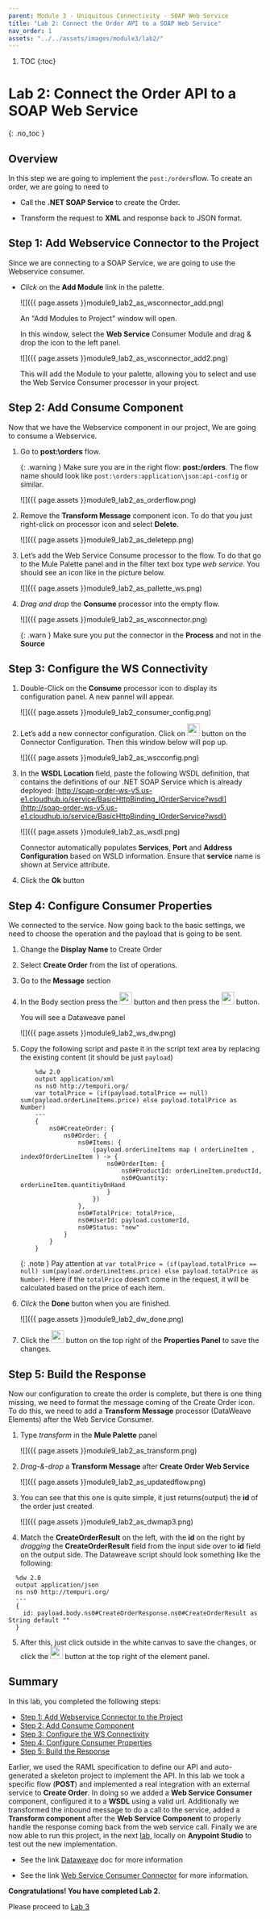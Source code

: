 ```yaml
---
parent: Module 3 - Uniquitous Connectivity - SOAP Web Service
title: "Lab 2: Connect the Order API to a SOAP Web Service"
nav_order: 1
assets: "../../assets/images/module3/lab2/"
---
```

1. TOC
{:toc}

# Lab 2: Connect the Order API to a SOAP Web Service
{: .no_toc }

## Overview

In this step we are going to implement the `post:/orders​` flow. To create an order, we are going to need to

- Call the **.NET SOAP Service** to create the Order.

- Transform the request to **XML** and response back to JSON format.

## Step 1: Add Webservice Connector to the Project
Since we are connecting to a SOAP Service, we are going to use the Webservice consumer.

- *Click* on the **Add Module** link in the palette.

    ![]({{ page.assets }}module9_lab2_as_wsconnector_add.png)

    An "Add Modules to Project" window will open.

    In this window, select the **Web Service** Consumer Module and drag & drop the icon to the left panel.

    ![]({{ page.assets }}module9_lab2_as_wsconnector_add2.png)

    This will add the Module to your palette, allowing you to select and use the Web Service Consumer processor in your project.

## Step 2: Add Consume Component
Now that we have the Webservice component in our project, We are going to consume a Webservice.

1. Go to **post:\orders** flow.

    {: .warning }
    Make sure you are in the right flow: **post:/orders**. The flow name should look like `post:\orders:application\json:api-config` or similar.

    ![]({{ page.assets }}module9_lab2_as_orderflow.png)

2. Remove the **Transform Message** component icon. To do that you just right-click on processor icon and select **Delete**.

    ![]({{ page.assets }}module9_lab2_as_deletepp.png)

3. Let’s add the Web Service Consume processor to the flow. To do that go to the Mule Palette panel and in the filter text box type *web service*. You should see an icon like in the picture below.

    ![]({{ page.assets }}module9_lab2_as_pallette_ws.png)

4. *Drag and drop* the **Consume** processor into the empty flow.

    ![]({{ page.assets }}module9_lab2_as_wsconnector.png)

    {: .warn }
    Make sure you put the connector in the **Process** and not in the **Source**

## Step 3: Configure the WS Connectivity

1. Double-Click on the **Consume** processor icon to display its configuration panel. A new pannel will appear.

    ![]({{ page.assets }}module9_lab2_consumer_config.png)

2. Let’s add a new connector configuration. Click on <img src="{{ page.assets }}module9_lab2_as_plusbutton.png" width="25px"> button on the Connector Configuration. Then this window below will pop up.

    ![]({{ page.assets }}module9_lab2_as_wscconfig.png)

3. In the **WSDL Location​** field, paste the following WSDL definition, that contains the definitions of our .NET SOAP Service which is already deployed: [http://soap-order-ws-v5.us-e1.cloudhub.io/service/BasicHttpBinding_IOrderService?wsdl](http://soap-order-ws-v5.us-e1.cloudhub.io/service/BasicHttpBinding_IOrderService?wsdl)

    ![]({{ page.assets }}module9_lab2_as_wsdl.png)

    Connector automatically populates **Services**, **Port** and **Address Configuration** based on WSLD information. Ensure that **service** name is shown at Service attribute.

4. Click the **Ok** button

## Step 4: Configure Consumer Properties

We connected to the service. Now going back to the basic settings, we need to choose the operation and the payload that is going to be sent.

1. Change the **Display Name** to Create Order​

2. Select **Create Order​** from the list of operations.

3. Go to the **Message** section

4. In the Body section press the <img src="{{ page.assets }}module9_lab2_fx.png" width="25px"> button and then press the <img src="{{ page.assets }}module9_lab2_dw.png" width="25px"> button.

    You will see a Dataweave panel

    ![]({{ page.assets }}module9_lab2_ws_dw.png)

5. Copy the following script and paste it in the script text area by replacing the existing content (it should be just `payload`)

    ```
        %dw 2.0
        output application/xml
        ns ns0 http://tempuri.org/
        var totalPrice = (if(payload.totalPrice == null) sum(payload.orderLineItems.price) else payload.totalPrice as Number)
        ---
        {
            ns0#CreateOrder: {
                ns0#Order: {
                    ns0#Items: {
                        (payload.orderLineItems map ( orderLineItem , indexOfOrderLineItem ) -> {
                            ns0#OrderItem: {
                                ns0#ProductId: orderLineItem.productId,
                                ns0#Quantity: orderLineItem.quantitiyOnHand
                            }
                        })
                    },
                    ns0#TotalPrice: totalPrice,
                    ns0#UserId: payload.customerId,
                    ns0#Status: "new"
                }
            }
        }
    ```
    {: .note }
    Pay attention at `var totalPrice = (if(payload.totalPrice == null) sum(payload.orderLineItems.price) else payload.totalPrice as Number)`. Here if the `totalPrice` doesn’t come in the request, it will be calculated based on the price of each item.

6. *Click* the **Done** button when you are finished.

    ![]({{ page.assets }}module9_lab2_dw_done.png)

7. Click the <img src="{{ page.assets }}module9_lab2_as_savebutton.png" width="25px"> button on the top right of the **Properties Panel** to save the changes.

## Step 5: Build the Response

Now our configuration to create the order is complete, but there is one thing missing, we need to format the message coming of the Create Order ​icon. To do this, we need to add a **Transform Message** processor (DataWeave Elements) after the Web Service Consumer.

1. Type _transform_ in the **Mule Palette** panel

    ![]({{ page.assets }}module9_lab2_as_transform.png)

2. *Drag-&-drop* a **Transform Message** after **Create Order Web Service**

    ![]({{ page.assets }}module9_lab2_as_updatedflow.png)

3. You can see that this one is quite simple, it just returns(output) the **id​** of the order just created.

    ![]({{ page.assets }}module9_lab2_as_dwmap3.png)

4. Match the **CreateOrderResult​** on the left, with the **id**​ on the right by *dragging* the **CreateOrderResult** field from the input side over to **id** field on the output side.
  The Dataweave script should look something like the following:

  ```
    %dw 2.0
    output application/json
    ns ns0 http://tempuri.org/
    ---
    {
	  id: payload.body.ns0#CreateOrderResponse.ns0#CreateOrderResult as String default ""
    }
```

5. After this, just click outside in the white canvas to save the changes, or click the <img src="{{ page.assets }}module9_lab2_as_savebutton.png" width="25px"> button at the top right of the element panel.

## Summary
In this lab, you completed the following steps:

- [Step 1: Add Webservice Connector to the Project](#step-1-add-webservice-connector-to-the-project)
- [Step 2: Add Consume Component](#step-2-add-consume-component)
- [Step 3: Configure the WS Connectivity](#step-3-configure-the-ws-connectivity)
- [Step 4: Configure Consumer Properties](#step-4-configure-consumer-properties)
- [Step 5: Build the Response](#step-5-build-the-response)

Earlier, we used the RAML specification to define our API and auto-generated a skeleton project to implement the API. In this lab we took a specific flow (**POST**) and implemented a real integration with an external service to **Create Order**. In doing so we added a **Web Service Consumer** component, configured it to a **WSDL** using a valid url. Additionally we transformed the inbound message to do a call to the service, added a **Transform component** after the **Web Service Component** to properly handle the response coming back from the web service call. Finally we are now able to run this project, in the next [lab](./module-3-ws-lab-3), locally on **Anypoint Studio** to test out the new implementation.

- See the link [Dataweave](https://docs.mulesoft.com/dataweave/latest/) doc for more information

- See the link [Web Service Consumer Connector](https://docs.mulesoft.com/web-service-consumer-connector/latest/) for more information.

**Congratulations! You have completed Lab 2.**

Please proceed to [Lab 3](./lab-3)